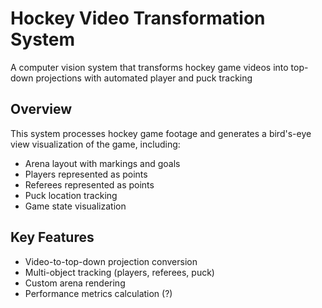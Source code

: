 # Hockey Video Transformation System
A computer vision system that transforms hockey game videos into top-down projections with automated player and puck tracking

## Overview
This system processes hockey game footage and generates a bird's-eye view visualization of the game, including:
- Arena layout with markings and goals
- Players represented as points
- Referees represented as points
- Puck location tracking
- Game state visualization

## Key Features
- Video-to-top-down projection conversion
- Multi-object tracking (players, referees, puck)
- Custom arena rendering
- Performance metrics calculation (?)

